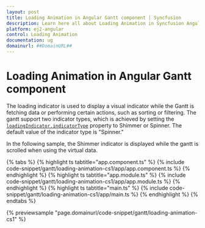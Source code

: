 ```yaml
---
layout: post
title: Loading Animation in Angular Gantt component | Syncfusion
description: Learn here all about Loading Animation in Syncfusion Angular Gantt component of Syncfusion Essential JS 2 and more.
platform: ej2-angular
control: Loading Animation 
documentation: ug
domainurl: ##DomainURL##
---
```


# Loading Animation in Angular Gantt component

The loading indicator is used to display a visual indicator while the Gantt is fetching data or performing certain actions, such as sorting or filtering. The gantt support two indicator types, which is achieved by setting the [`loadingIndicator.indicatorType`](../api/gantt/#loadingindicator) property to Shimmer or Spinner. The default value of the indicator type is "Spinner."


In the following sample, the Shimmer indicator is displayed while the gantt is scrolled when using the virtual data.

{% tabs %}
{% highlight ts tabtitle="app.component.ts" %}
{% include code-snippet/gantt/loading-animation-cs1/app/app.component.ts %}
{% endhighlight %}
{% highlight ts tabtitle="app.module.ts" %}
{% include code-snippet/gantt/loading-animation-cs1/app/app.module.ts %}
{% endhighlight %}
{% highlight ts tabtitle="main.ts" %}
{% include code-snippet/gantt/loading-animation-cs1/app/main.ts %}
{% endhighlight %}
{% endtabs %}
  
{% previewsample "page.domainurl/code-snippet/gantt/loading-animation-cs1" %}

